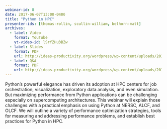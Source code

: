 ```yaml
---
webinar-id: 8
date: 2017-06-07T13:00-0400
title: "Python in HPC"
presenter-ids: [thomas-rollin, scullin-william, belhorn-matt]
archives:
  - label: Video
    format: YouTube
    yt-video-id: lSrfZHu3BZw
  - label: Slides
    format: PDF
    url: http://ideas-productivity.org/wordpress/wp-content/uploads/2017/06/webinar008-IDEAS-Python-in-HPC-Thomas-Scullin-Belhorn.pdf
  - label: Q&A
    format: PDF
    url: http://ideas-productivity.org/wordpress/wp-content/uploads/2017/06/PythoninHPCGoogleDoc.pdf
---
```

Python’s powerful elegance has driven its adoption at HPC centers for
job orchestration, visualization, exploratory data analysis, and even
simulation.  But maximizing performance from Python applications can
be challenging especially on supercomputing architectures.  This
webinar will explain those challenges with a practical emphasis on
using Python at NERSC, ALCF, and OLCF.  We will outline a variety of
performance optimization strategies, tools for measuring and
addressing performance problems, and establish best practices for
Python in HPC.

